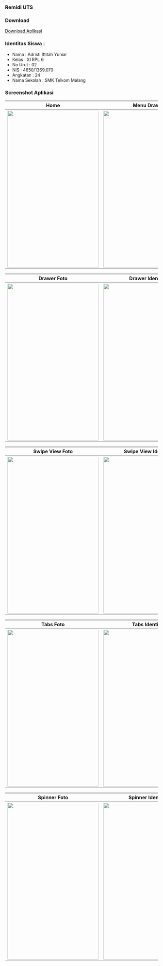 ### Remidi UTS

### Download
[Download Aplikasi](https://drive.google.com/file/d/0B36Y2xO8CvzlT1Q5TDRQUWNpUzQ/view?usp=sharing)

### Identitas Siswa :
* Nama          : Adristi Iftitah Yuniar
* Kelas         : XI RPL 6
* No Urut       : 02
* NIS           : 4650/1369.070
* Angkatan      : 24
* Nama Sekolah  : SMK Telkom Malang

### Screenshot Aplikasi
Home | Menu Drawer
------------ | -------------
<img src="https://user-images.githubusercontent.com/22131186/26861010-4aba1672-4b6b-11e7-9cb9-26a0435983aa.jpg" width="300" height="515" />|<img src="https://user-images.githubusercontent.com/22131186/26861012-4ac08fa2-4b6b-11e7-9743-88c5fb186708.png" width="300" height="515" />

Drawer Foto | Drawer Identitas
------------ | -------------
<img src="https://user-images.githubusercontent.com/22131186/26861011-4abfdc42-4b6b-11e7-9a02-41a8b2e15ad6.png" width="300" height="515" />|<img src="https://user-images.githubusercontent.com/22131186/26861003-4a7e75e0-4b6b-11e7-87eb-de493751f93a.png" width="300" height="515" />

Swipe View Foto | Swipe View Identitas
------------ | -------------
<img src="https://user-images.githubusercontent.com/22131186/26861005-4a7f4de4-4b6b-11e7-813f-54fcd9febc2e.jpg" width="300" height="515" />|<img src="https://user-images.githubusercontent.com/22131186/26861008-4a84f3a2-4b6b-11e7-87d6-164ff26b75a0.jpg" width="300" height="515" />

Tabs Foto | Tabs Identitas
------------ | -------------
<img src="https://user-images.githubusercontent.com/22131186/26861007-4a81f012-4b6b-11e7-9050-8aac59ee3375.jpg" width="300" height="515" />|<img src="https://user-images.githubusercontent.com/22131186/26861004-4a7f5bc2-4b6b-11e7-97b4-c6faba721102.jpg" width="300" height="515" />

Spinner Foto | Spinner Identitas
------------ | -------------
<img src="https://user-images.githubusercontent.com/22131186/26861006-4a7fedc6-4b6b-11e7-8ea3-79aab85f3e71.jpg" width="300" height="515" />|<img src="https://user-images.githubusercontent.com/22131186/26861009-4ab804ae-4b6b-11e7-85c5-2bed1d45fcd9.png" width="300" height="515" />
